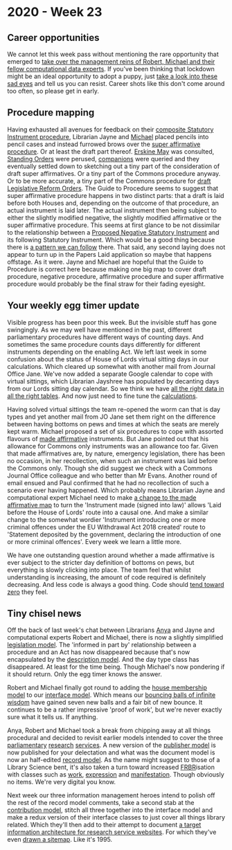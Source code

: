 # 2020 - Week 23

## Career opportunities

We cannot let this week pass without mentioning the rare opportunity that emerged to [take over the management reins of Robert, Michael and their fellow computational data experts](https://housesofparliament.tal.net/vx/mobile-0/appcentre-HouseOfCommons/brand-0/candidate/so/pm/3/pl/14/opp/1652-Head-of-Data-and-Search/en-GB). If you've been thinking that lockdown might be an ideal opportunity to adopt a puppy, just [take a look into these sad eyes](https://twitter.com/fantasticlife/status/1269230180847038472) and tell us you can resist. Career shots like this don't come around too often, so please get in early.

## Procedure mapping

Having exhausted all avenues for feedback on their [composite Statutory Instrument procedure](https://ukparliament.github.io/ontologies/procedure/flowcharts/sis/census.pdf), Librarian Jayne and [Michael](https://twitter.com/fantasticlife) placed pencils into pencil cases and instead furrowed brows over the [super affirmative procedure](https://guidetoprocedure.parliament.uk/collections/AAS0LGpw/super-affirmative-procedure). Or at least the draft part thereof. [Erskine May](https://erskinemay.parliament.uk/section/5626/the-superaffirmative-procedure/) was consulted, [Standing Orders](https://publications.parliament.uk/pa/cm201919/cmstords/341/body.html#18) were perused, [companions](https://publications.parliament.uk/pa/ld/ldcomp/ldctso38.htm) were queried and they eventually settled down to sketching out a tiny part of the consideration of draft super affirmatives. Or a tiny part of the Commons procedure anyway. Or to be more accurate, a tiny part of the Commons procedure for [draft Legislative Reform Orders](https://github.com/ukparliament/ontologies/blob/master/procedure/flowcharts/proposed-sis/legislative-reform-order.pdf). The Guide to Procedure seems to suggest that super affirmative procedure happens in two distinct parts: that a draft is laid before both Houses and, depending on the outcome of that procedure, an actual instrument is laid later. The actual instrument then being subject to either the slightly modified negative, the slightly modified affirmative or the super affirmative procedure. This seems at first glance to be not dissimilar to the relationship between a [Proposed Negative Statutory Instrument](https://www.parliament.uk/site-information/glossary/proposed-negative-statutory-instrument/) and its following Statutory Instrument. Which would be a good thing because there is [a pattern we can follow](https://ukparliament.github.io/ontologies/legislation/legislation-ontology.html#d4e328) there. That said, any second laying does not appear to turn up in the Papers Laid application so maybe that happens offstage. As it were. Jayne and Michael are hopeful that the Guide to Procedure is correct here because making one big map to cover draft procedure, negative procedure, affirmative procedure and super affirmative procedure would probably be the final straw for their fading eyesight.

## Your weekly egg timer update

Visible progress has been poor this week. But the invisible stuff has gone swingingly. As we may well have mentioned in the past, different parliamentary procedures have different ways of counting days. And sometimes the same procedure counts days differently for different instruments depending on the enabling Act. We left last week in some confusion about the status of House of Lords virtual sitting days in our calculations. Which cleared up somewhat with another mail from Journal Office Jane. We've now added a separate Google calendar to cope with virtual sittings, which Librarian Jayshree has populated by decanting days from our Lords sitting day calendar. So we think we have [all the right data in all the right tables](http://parliament-calendar.herokuapp.com/sessions/1/houses/2). And now just need to fine tune the [calculations](https://github.com/fantasticlife/egg-timer/blob/master/app/controllers/calculator_controller.rb).

Having solved virtual sittings the team re-opened the worm can that is day types and yet another mail from JO Jane set them right on the difference between having bottoms on pews and times at which the seats are merely kept warm. Michael proposed a set of six procedures to cope with assorted flavours of [made affirmative](https://ukparliament.github.io/ontologies/procedure/flowcharts/sis/made-affirmative.pdf) instruments. But Jane pointed out that his allowance for Commons only instruments was an allowance too far. Given that made affirmatives are, by nature, emergency legislation, there has been no occasion, in her recollection, when such an instrument was laid before the Commons only. Though she did suggest we check with a Commons Journal Office colleague and who better than Mr Evans. Another round of email ensued and Paul confirmed that he had no recollection of such a scenario ever having happened. Which probably means Librarian Jayne and computational expert Michael need to make [a change to the made affirmative map](https://trello.com/c/ycGFBM4n/123-make-laying-of-made-affirmatives-into-lords-causal) to turn the 'Instrument made (signed into law)' allows 'Laid before the House of Lords' route into a causal one. And make a similar change to the somewhat wordier 'Instrument introducing one or more criminal offences under the EU Withdrawal Act 2018 created' route to 'Statement deposited by the government, declaring the introduction of one or more criminal offences'. Every week we learn a little more.

We have one outstanding question around whether a made affirmative is ever subject to the stricter day definition of bottoms on pews, but everything is slowly clicking into place. The team feel that whilst understanding is increasing, the amount of code required is definitely decreasing. And less code is always a good thing. Code should [tend toward zero](http://www.skrenta.com/2007/05/code_is_our_enemy.html) they feel.

## Tiny chisel news

Off the back of last week's chat between Librarians [Anya](https://twitter.com/bitten_) and Jayne and computational experts Robert and Michael, there is now a slightly simplified [legislation model](https://ukparliament.github.io/ontologies/legislation/legislation-ontology.html). The 'informed in part by' relationship between a procedure and an Act has now disappeared because that's now encapsulated by the [description model](https://ukparliament.github.io/ontologies/description/description-ontology.html). And the day type class has disappeared. At least for the time being. Though Michael's now pondering if it should return. Only the egg timer knows the answer.

Robert and Michael finally got round to adding the [house membership model](https://ukparliament.github.io/ontologies/house-membership/house-membership-ontology.html) to our [interface model](https://ukparliament.github.io/ontologies/interface/interface.html). Which means our [bouncing balls of infinite wisdom](https://api.parliament.uk/webvowl/#opts=sidebar=0;doc=0;mode_compact=true;mode_colorExt=false;#iri=https://ukparliament.github.io/ontologies/interface/interface.ttl) have gained seven new balls and a fair bit of new bounce. It continues to be a rather impressive 'proof of work', but we're never exactly sure what it tells us. If anything.

Anya, Robert and Michael took a break from chipping away at all things procedural and decided to revisit earlier models intended to cover the three [parliamentary](https://commonslibrary.parliament.uk/) [research](https://post.parliament.uk/) [services](https://lordslibrary.parliament.uk/). A new version of the [publisher model](https://ukparliament.github.io/ontologies/publisher/publisher-ontology.html) is now published for your delectation and what was the document model is now an half-edited [record model](https://ukparliament.github.io/ontologies/record/record-ontology.html). As the name might suggest to those of a Library Science bent, it's also taken a turn toward increased [FRBR](https://en.wikipedia.org/wiki/Functional_Requirements_for_Bibliographic_Records)isation with classes such as [work](https://ukparliament.github.io/ontologies/record/record-ontology.html#d4e61), [expression](https://ukparliament.github.io/ontologies/record/record-ontology.html#d4e152) and [manifestation](https://ukparliament.github.io/ontologies/record/record-ontology.html#d4e175). Though obviously no items. We're very digital you know.

Next week our three information management heroes intend to polish off the rest of the record model comments, take a second stab at the [contribution model](https://ukparliament.github.io/ontologies/contribution/contribution-ontology.html), stitch all three together into the interface model and make a redux version of their interface classes to just cover all things library related. Which they'll then add to their attempt to document [a target information architecture for research service websites](https://ukparliament.github.io/ontologies/meta/library-information-architecture/). For which they've even [drawn a sitemap](https://ukparliament.github.io/ontologies/meta/library-information-architecture/sitemap.pdf). Like it's 1995.
